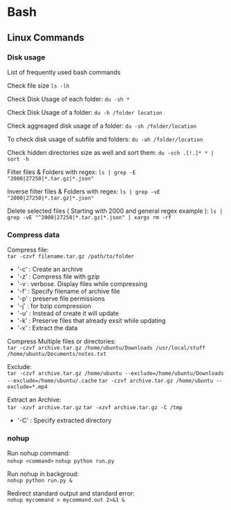 # Bash

## Linux Commands

### Disk usage

List of frequently used bash commands

Check file size
`ls -lh`

Check Disk Usage of each folder:
`du -sh *`

Check Disk Usage of a folder:
`du -h /folder location`

Check aggreaged disk usage of a folder:
`du -sh /folder/location`

To check disk usage of subfile and folders:
`du -ah /folder/location`

Check hidden directories size as well and sort them:
`du -sch .[!.]* * | sort -h`

Filter files & Folders with regex:
`ls | grep -E "2000|27250|*.tar.gz|*.json"`

Inverse filter files & Folders with regex:
`ls | grep -vE "2000|27250|*.tar.gz|*.json"`

Delete selected files ( Starting with 2000 and general regex example ):
`ls | grep -vE "^2000|27250|*.tar.gz|*.json" | xargs rm -rf`

### Compress data

Compress file:\
`tar -czvf filename.tar.gz /path/to/folder`

* '-c' : Create an archive
* '-z' : Compress file with gzip
* '-v : verbose. Display files while compressing
* '-f' : Specify filename of archive file
* '-p' : preserve file permissions
* '-j' : for bzip compression
* '-u' : Instead of create it will update
* '-k' : Preserve files that already exsit while updating
* '-x' : Extract the data

Compress Multiple files or directories:\
`tar -czvf archive.tar.gz /home/ubuntu/Downloads /usr/local/stuff /home/ubuntu/Documents/notes.txt`

Exclude:\
`tar -czvf archive.tar.gz /home/ubuntu --exclude=/home/ubuntu/Downloads --exclude=/home/ubuntu/.cache`
`tar -czvf archive.tar.gz /home/ubuntu --exclude=*.mp4`

Extract an Archive:\
`tar -xzvf archive.tar.gz`
`tar -xzvf archive.tar.gz -C /tmp`

* '-C' : Specify extracted directory

### nohup

Run nohup command:\
`nohup <command>`
`nohup python run.py`

Run nohup in backgroud:\
`nohup python run.py &`

Redirect standard output and standard error:\
`nohup mycommand > mycommand.out 2>&1 &`
